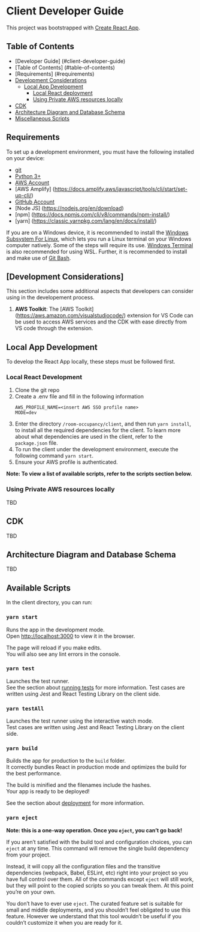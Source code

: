 # Client Developer Guide

This project was bootstrapped with [Create React App](https://github.com/facebook/create-react-app).

## Table of Contents

- [Developer Guide] (#client-developer-guide)
- [Table of Contents] (#table-of-contents)
- [Requirements] (#requirements)
- [Development Considerations](#development-considerations)
  - [Local App Development](#local-app-development)
    - [Local React deployment](#local-react-deployment)
    - [Using Private AWS resources locally](#using-private-aws-resources-locally)
- [CDK](#cdk)
- [Architecture Diagram and Database Schema](#architecture-diagram-and-database-schema)
- [Miscellaneous Scripts](#miscellaneous-scripts)

## Requirements

To set up a development environment, you must have the following installed on your device:

- [git](https://git-scm.com/downloads)
- [Python 3+](https://www.python.org/downloads/)
- [AWS Account](https://aws.amazon.com/account/)
- [AWS Amplify] (https://docs.amplify.aws/javascript/tools/cli/start/set-up-cli/)
- [GitHub Account](https://github.com/)
- [Node JS] (https://nodejs.org/en/download)
- [npm] (https://docs.npmjs.com/cli/v8/commands/npm-install/)
- [yarn] (https://classic.yarnpkg.com/lang/en/docs/install/)

If you are on a Windows device, it is recommended to install the [Windows Subsystem For Linux](https://docs.microsoft.com/en-us/windows/wsl/install), which lets you run a Linux terminal on your Windows computer natively. Some of the steps will require its use. [Windows Terminal](https://apps.microsoft.com/store/detail/windows-terminal/9N0DX20HK701) is also recommended for using WSL. Further, it is recommended to install and make use of [Git Bash](https://git-scm.com/downloads).

## [Development Considerations]

This section includes some additional aspects that developers can consider using in the developement process.

1. **AWS Toolkit**: The [AWS Toolkit] (https://aws.amazon.com/visualstudiocode/) extension for VS Code can be used to access AWS services and the CDK with ease directly from VS code through the extension.

## Local App Development

To develop the React App locally, these steps must be followed first.

### Local React Development

1. Clone the git repo
2. Create a .env file and fill in the following information
   ```
   AWS_PROFILE_NAME=<insert AWS SSO profile name>
   MODE=dev
   ```
3. Enter the directory `/room-occupancy/client`, and then run `yarn install`, to install all the required dependencies for the client. To learn more about what dependencies are used in the client, refer to the `package.json` file.
4. To run the client under the development environment, execute the following command `yarn start`.
5. Ensure your AWS profile is authenticated.

**Note: To view a list of available scripts, refer to the scripts section below.**

### Using Private AWS resources locally

TBD

## CDK

TBD

## Architecture Diagram and Database Schema

TBD

## Available Scripts

In the client directory, you can run:

### `yarn start`

Runs the app in the development mode.\
Open [http://localhost:3000](http://localhost:3000) to view it in the browser.

The page will reload if you make edits.\
You will also see any lint errors in the console.

### `yarn test`

Launches the test runner.\
See the section about [running tests](https://facebook.github.io/create-react-app/docs/running-tests) for more information.
Test cases are written using Jest and React Testing Library on the client side.

### `yarn testAll`

Launches the test runner using the interactive watch mode.\
Test cases are written using Jest and React Testing Library on the client side.

### `yarn build`

Builds the app for production to the `build` folder.\
It correctly bundles React in production mode and optimizes the build for the best performance.

The build is minified and the filenames include the hashes.\
Your app is ready to be deployed!

See the section about [deployment](https://facebook.github.io/create-react-app/docs/deployment) for more information.

### `yarn eject`

**Note: this is a one-way operation. Once you `eject`, you can’t go back!**

If you aren’t satisfied with the build tool and configuration choices, you can `eject` at any time. This command will remove the single build dependency from your project.

Instead, it will copy all the configuration files and the transitive dependencies (webpack, Babel, ESLint, etc) right into your project so you have full control over them. All of the commands except `eject` will still work, but they will point to the copied scripts so you can tweak them. At this point you’re on your own.

You don’t have to ever use `eject`. The curated feature set is suitable for small and middle deployments, and you shouldn’t feel obligated to use this feature. However we understand that this tool wouldn’t be useful if you couldn’t customize it when you are ready for it.
